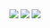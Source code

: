 <img src="https://capsule-render.vercel.app/api?type=waving&color=auto&height=300&section=header&text=Welcome!!!&fontSize=90" />

<img src="https://img.shields.io/badge/react-20232a.svg?style=for-the-badge&logo=react&logoColor=61DAFB" />
<img src="https://img.shields.io/badge/github-181717.svg?style=for-the-badge&logo=github&logoColor=white" />&nbsp
<!--
**SUNJ5305/SUNJ5305** is a ✨ _special_ ✨ repository because its `README.md` (this file) appears on your GitHub profile.
Here are some ideas to get you started:

- 🔭 I’m currently working on ...
- 🌱 I’m currently learning ...
- 👯 I’m looking to collaborate on ...
- 🤔 I’m looking for help with ...
- 💬 Ask me about ...
- 📫 How to reach me: ...
- 😄 Pronouns: ...
- ⚡ Fun fact: ...
-->
